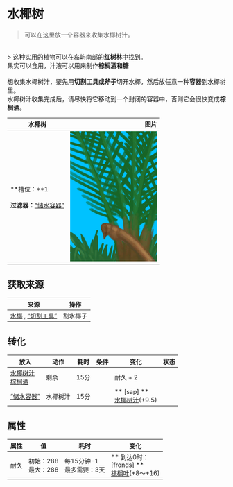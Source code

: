 # 水椰树  
> 可以在这里放一个容器来收集水椰树汁。  
<br>  
> 这种实用的植物可以在岛屿南部的<b>红树林</b>中找到。<br>果实可以食用，汁液可以用来制作<b>棕榈酒和糖</b><br><br>想收集水椰树汁，要先用<b>切割工具或斧子</b>切开水椰，然后放任意一种<b>容器</b>到水椰树里。<br>水椰树汁收集完成后，请尽快将它移动到一个封闭的容器中，否则它会很快变成<b>棕榈酒</b>。  
  
  水椰树  |   图片   
 ----  |  ----:   
 **槽位：**1<br><br>**过滤器：**[“储水容器”](tag_WaterContainer.md)  |  <img decoding="async" src="Sprite/NipaPalmCleared.png" href="a.md" style="max-width:300px;max-height:300px;">   
  
## 获取来源  
来源  |  操作  
----  |  ----  
[水椰](NipaPalm.md) , [“切割工具”](tag_Cutter.md)  |  割水椰子  
## 转化  
放入  |  动作  |  耗时  |  条件  |  变化  |  状态  
----  |  ----  |  ----  |  ----  |  ----  |  ----  
[水椰树汁](LQ_Sap.md)<br>[棕榈酒](LQ_PalmWine.md)  |  剩余  |  15分  |    |  耐久 + 2  |    
[“储水容器”](tag_WaterContainer.md)  |  水椰树汁  |  15分  |    |  ** [sap] **<br>[水椰树汁](LQ_Sap.md)(+9.5)<br>  |    
## 属性   
属性  |  值  |  耗时  |  变化  
----  |  ----  |  ----  |  ----  
耐久  |  初始：288<br>最大：288  |  每15分钟-1<br>最多需要：3天  |  ** 到达0时： **<br>** [fronds] **<br>  [棕榈叶](PalmFronds.md)(+8～+16)<br>  


<script>document.title="水椰树 - 卡牌生存百科 Card Survival Wiki";</script>